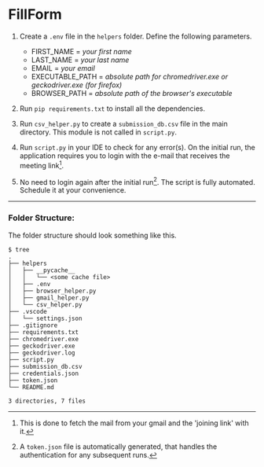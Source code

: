 # FillForm
1. Create a `.env` file in the `helpers` folder. Define the following parameters.
    * FIRST_NAME = *your first name*
    * LAST_NAME = *your last name*
    * EMAIL = *your email*
    * EXECUTABLE_PATH = *absolute path for chromedriver.exe or geckodriver.exe (for firefox)*
    * BROWSER_PATH = *absolute path of the browser's executable*

2. Run `pip requirements.txt` to install all the dependencies.

3. Run `csv_helper.py` to create a `submission_db.csv` file in the main directory. This module is not called in `script.py`.

4. Run `script.py` in your IDE to check for any error(s). On the initial run, the application requires you to login with the e-mail that receives the meeting link[^1].

5. No need to login again after the initial run[^2]. The script is fully automated. Schedule it at your convenience.
---
### Folder Structure:
The folder structure should look something like this.
```
$ tree
.
├── helpers
│   ├── __pycache__
│   │   └── <some cache file>
│   ├── .env
│   ├── browser_helper.py
│   ├── gmail_helper.py
│   └── csv_helper.py
├── .vscode
│   └── settings.json
├── .gitignore
├── requirements.txt
├── chromedriver.exe
├── geckodriver.exe
├── geckodriver.log
├── script.py
├── submission_db.csv
├── credentials.json
├── token.json
└── README.md

3 directories, 7 files
```

[^1]: This is done to fetch the mail from your gmail and the 'joining link' with it.
[^2]: A `token.json` file is automatically generated, that handles the authentication for any subsequent runs.